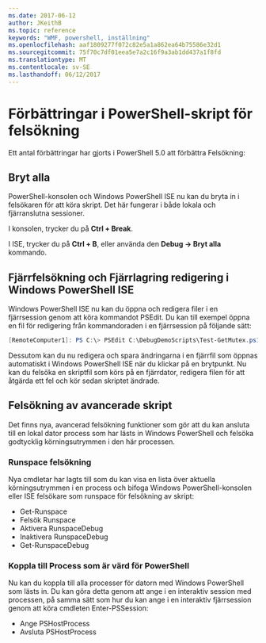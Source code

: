 ```yaml
---
ms.date: 2017-06-12
author: JKeithB
ms.topic: reference
keywords: "WMF, powershell, inställning"
ms.openlocfilehash: aaf1809277f072c82e5a1a862ea64b75586e32d1
ms.sourcegitcommit: 75f70c7df01eea5e7a2c16f9a3ab1dd437a1f8fd
ms.translationtype: MT
ms.contentlocale: sv-SE
ms.lasthandoff: 06/12/2017
---
```

# <a name="improvements-in-powershell-script-debugging"></a>Förbättringar i PowerShell-skript för felsökning

Ett antal förbättringar har gjorts i PowerShell 5.0 att förbättra Felsökning:

## <a name="break-all"></a>Bryt alla

PowerShell-konsolen och Windows PowerShell ISE nu kan du bryta in i felsökaren för att köra skript. Det här fungerar i både lokala och fjärranslutna sessioner.

I konsolen, trycker du på **Ctrl + Break**.

I ISE, trycker du på **Ctrl + B**, eller använda den **Debug -> Bryt alla** kommando.

## <a name="remote-debugging-and-remote-file-editing-in-windows-powershell-ise"></a>Fjärrfelsökning och Fjärrlagring redigering i Windows PowerShell ISE

Windows PowerShell ISE nu kan du öppna och redigera filer i en fjärrsession genom att köra kommandot PSEdit.
Du kan till exempel öppna en fil för redigering från kommandoraden i en fjärrsession på följande sätt:

```powershell
[RemoteComputer1]: PS C:\> PSEdit C:\DebugDemoScripts\Test-GetMutex.ps1
```

Dessutom kan du nu redigera och spara ändringarna i en fjärrfil som öppnas automatiskt i Windows PowerShell ISE när du klickar på en brytpunkt.
Nu kan du felsöka en skriptfil som körs på en fjärrdator, redigera filen för att åtgärda ett fel och kör sedan skriptet ändrade.

## <a name="advanced-script-debugging"></a>Felsökning av avancerade skript

Det finns nya, avancerad felsökning funktioner som gör att du kan ansluta till en lokal dator process som har lästs in Windows PowerShell och felsöka godtycklig körningsutrymmen i den här processen.

### <a name="runspace-debugging"></a>Runspace felsökning

Nya cmdletar har lagts till som du kan visa en lista över aktuella körningsutrymmen i en process och bifoga Windows PowerShell-konsolen eller ISE felsökare som runspace för felsökning av skript:

-   Get-Runspace
-   Felsök Runspace
-   Aktivera RunspaceDebug
-   Inaktivera RunspaceDebug
-   Get-RunspaceDebug

### <a name="attach-to-process-hosting-powershell"></a>Koppla till Process som är värd för PowerShell

Nu kan du koppla till alla processer för datorn med Windows PowerShell som lästs in. Du kan göra detta genom att ange i en interaktiv session med processen, på samma sätt som hur du kan ange i en interaktiv fjärrsession genom att köra cmdleten Enter-PSSession:

-   Ange PSHostProcess
-   Avsluta PSHostProcess

